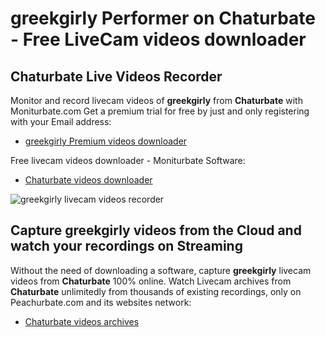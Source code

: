 # greekgirly Performer on Chaturbate - Free LiveCam videos downloader

## Chaturbate Live Videos Recorder

Monitor and record livecam videos of **greekgirly** from **Chaturbate** with Moniturbate.com
Get a premium trial for free by just and only registering with your Email address:
* [greekgirly Premium videos downloader](https://moniturbate.com/request-demo-licence-key.html)

Free livecam videos downloader - Moniturbate Software:
* [Chaturbate videos downloader](https://moniturbate.com/moniturbate-download-software.html)

![greekgirly livecam videos recorder](https://peachurnet.com/templates/moniturbate-software.png)


## Capture greekgirly videos from the Cloud and watch your recordings on Streaming

Without the need of downloading a software, capture **greekgirly** livecam videos from **Chaturbate** 100% online.
Watch Livecam archives from **Chaturbate** unlimitedly from thousands of existing recordings, only on Peachurbate.com and its websites network:
* [Chaturbate videos archives](https://peachurnet.com/)
